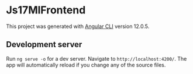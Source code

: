 # Js17MlFrontend

This project was generated with [Angular CLI](https://github.com/angular/angular-cli) version 12.0.5.

## Development server

Run `ng serve -o` for a dev server. Navigate to `http://localhost:4200/`. The app will automatically reload if you change any of the source files.


